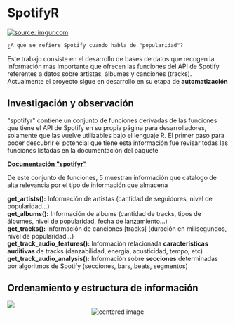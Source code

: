 # SpotifyR

<a href="https://imgur.com/iBvyd3g"><img src="https://i.imgur.com/iBvyd3g.png" title="source: imgur.com" /></a>
```diff
¿A que se refiere Spotify cuando habla de "popularidad"?
```
Este trabajo consiste en el desarrollo de bases de datos que recogen la información más importante que ofrecen las funciones del API de Spotify referentes a datos sobre artistas, álbumes y canciones (tracks). Actualmente el proyecto sigue en desarrollo en su etapa de <b>automatización</b></p>

<h2>Investigación y observación</h2>
<p>"spotifyr" contiene un conjunto de funciones derivadas de las funciones que tiene el API de Spotify en su propia página para desarrolladores, solamente que las vuelve utilizables bajo el lenguaje R. El primer paso para poder descubrir el potencial que tiene esta información fue revisar todas las funciones listadas en la documentación del paquete</p>

<b><a href="https://cran.r-project.org/web/packages/spotifyr/spotifyr.pdf">Documentación "spotifyr"</a></b>

<p>
De este conjunto de funciones, 5 muestran información que catalogo de alta relevancia por el tipo de información que almacena
</p>

<b>get_artists():</b> Información de artistas (cantidad de seguidores, nivel de popularidad...) <br>
<b>get_albums():</b> Información de albums (cantidad de tracks, tipos de álbumes, nivel de popularidad, fecha de lanzamiento...)<br>
<b>get_tracks():</b> Información de canciones [tracks] (duración en milisegundos, nivel de popularidad...)<br>
<b>get_track_audio_features():</b> Información relacionada <b>características auditivas</b> de tracks (danzabilidad, energía, acusticidad, tempo, etc)<br>
<b>get_track_audio_analysis():</b> Información sobre <b>secciones</b> determinadas por algoritmos de Spotify (secciones, bars, beats, segmentos)<br>

<h2>Ordenamiento y estructura de información</h2>


<img src="https://i.imgur.com/pKW8y63.png"/>



<center> 
  <img src='https://www.giastinchi.com/assets/work-in-progress.jpg' alt="centered image">
</center>
  
  


